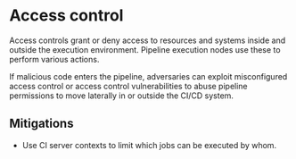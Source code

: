 # Access control

Access controls grant or deny access to resources and systems inside and outside the execution 
environment. Pipeline execution nodes use these to perform various actions. 

If malicious code enters the pipeline, adversaries can exploit misconfigured access control or access control 
vulnerabilities to abuse pipeline permissions to move laterally in or outside the CI/CD system.

## Mitigations

* Use CI server contexts to limit which jobs can be executed by whom.
